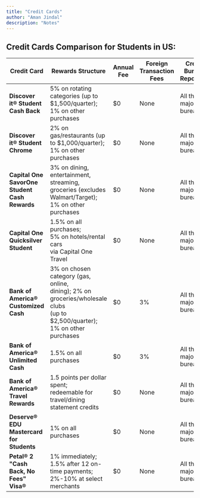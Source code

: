 ```yaml
---
title: "Credit Cards"
author: "Aman Jindal"
description: "Notes"
---
```


## Credit Cards Comparison for Students in US:

| **Credit Card**                                | **Rewards Structure**                                                                                      | **Annual Fee** | **Foreign Transaction Fees** | **Credit Bureau Reporting** | **Credit History Required** | **International Student Eligibility** | **Application Link**                                                                                  |
|------------------------------------------------|-----------------------------------------------------------------------------------------------------------|----------------|-----------------------------|-----------------------------|----------------------------|----------------------------------------|-------------------------------------------------------------------------------------------------------|
| **Discover it® Student Cash Back**             | 5% on rotating categories (up to $1,500/quarter);<br>1% on other purchases                                | $0             | None                        | All three major bureaus     | No                         | Requires SSN or ITIN                    | <a href="https://www.discover.com/credit-cards/student-credit-card/it-card.html" target="_blank">Apply Here</a> |
| **Discover it® Student Chrome**                | 2% on gas/restaurants (up to $1,000/quarter);<br>1% on other purchases                                    | $0             | None                        | All three major bureaus     | No                         | Requires SSN or ITIN                    | <a href="https://www.discover.com/credit-cards/student-credit-card/chrome-card.html" target="_blank">Apply Here</a> |
| **Capital One SavorOne Student Cash Rewards**  | 3% on dining, entertainment, streaming,<br>groceries (excludes Walmart/Target);<br>1% on other purchases | $0             | None                        | All three major bureaus     | No                         | Requires SSN or ITIN                    | <a href="https://www.capitalone.com/credit-cards/savorone-student/" target="_blank">Apply Here</a>    |
| **Capital One Quicksilver Student**            | 1.5% on all purchases;<br>5% on hotels/rental cars<br>via Capital One Travel                              | $0             | None                        | All three major bureaus     | No                         | Requires SSN or ITIN                    | <a href="https://www.capitalone.com/credit-cards/quicksilver-student/" target="_blank">Apply Here</a> |
| **Bank of America® Customized Cash**           | 3% on chosen category (gas, online,<br>dining); 2% on groceries/wholesale clubs<br>(up to $2,500/quarter);<br>1% on other purchases | $0 | 3% | All three major bureaus | Yes | Requires SSN or ITIN | <a href="https://www.bankofamerica.com/credit-cards/products/student-cash-back-credit-card/" target="_blank">Apply Here</a> |
| **Bank of America® Unlimited Cash**            | 1.5% on all purchases                                                                                     | $0             | 3%                          | All three major bureaus     | Yes                        | Requires SSN or ITIN                    | <a href="https://www.bankofamerica.com/credit-cards/products/unlimited-cash-back-student-credit-card/" target="_blank">Apply Here</a> |
| **Bank of America® Travel Rewards**            | 1.5 points per dollar spent;<br>redeemable for travel/dining statement credits                            | $0             | None                        | All three major bureaus     | Yes                        | Requires SSN or ITIN                    | <a href="https://www.bankofamerica.com/credit-cards/products/student-travel-rewards-credit-card/" target="_blank">Apply Here</a> |
| **Deserve® EDU Mastercard for Students**       | 1% on all purchases                                                                                       | $0             | None                        | All three major bureaus     | No                         | Does not require SSN                    | <a href="https://www.studentuniverse.com/deserve" target="_blank">Apply Here</a>                      |
| **Petal® 2 "Cash Back, No Fees" Visa®**        | 1% immediately;<br>1.5% after 12 on-time payments;<br>2%-10% at select merchants                          | $0             | None                        | All three major bureaus     | No                         | Requires SSN or ITIN                    | <a href="https://www.petalcard.com/petal-2" target="_blank">Apply Here</a>                            |

